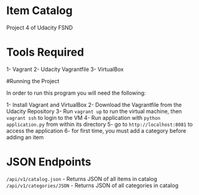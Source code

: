 # Item Catalog

Project 4 of Udacity FSND

# Tools Required

1- Vagrant
2- Udacity Vagrantfile
3- VirtualBox

#Running the Project

In order to run this program you will need the following:

1- Install Vagrant and VirtualBox
2- Download the Vagrantfile from the Udacity Repository
3- Run `vagrant up` to run the virtual machine, then `vagrant ssh` to login to the VM
4- Run application with `python application.py` from within its directory
5- go to `http://localhost:8081` to access the application
6- for first time, you must add a category before adding an item

# JSON Endpoints
`/api/v1/catalog.json` - Returns JSON of all items in catalog
`/api/v1/categories/JSON` - Returns JSON of all categories in catalog
